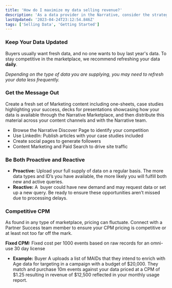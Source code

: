 ```yaml
---
title: 'How do I maximize my data selling revenue?'
description: 'As a data provider in the Narrative, consider the strategies listed below to maximize your data sales.'
lastUpdated: '2023-04-24T23:12:54.846Z'
tags: ['Selling Data', 'Getting Started']
---
```

### **Keep Your Data Updated**

Buyers usually want fresh data, and no one wants to buy last year's data. To stay competitive in the marketplace, we recommend refreshing your data **daily**.

_Depending on the type of data you are supplying, you may need to refresh your data less frequently._

### **Get the Message Out**

Create a fresh set of Marketing content including one-sheets, case studies highlighting your success, decks for presentations showcasing how your data is available through the Narrative Marketplace, and then distribute this material across your content channels and with the Narrative team.

* Browse the Narrative Discover Page to identify your competition
* Use LinkedIn: Publish articles with your case studies included
* Create social pages to generate followers
* Content Marketing and Paid Search to drive site traffic

### **Be Both Proactive and Reactive**

* **Proactive:** Upload your full supply of data on a regular basis. The more data types and ID’s you have available, the more likely you will fulfill both new and active queries.
* **Reactive:** A  buyer could have new demand and may request data or set up a new query. Be ready to ensure these opportunities aren’t missed due to processing delays.

### **Competitive CPM**

As found in any type of marketplace, pricing can fluctuate. Connect with a Partner Success team member to ensure your CPM pricing is competitive or at least not too far off the mark.

**Fixed CPM:** Fixed cost per 1000 events based on raw records for an omni-use 30 day license

* **Example:** Buyer A uploads a list of MAIDs that they intend to enrich with Age data for targeting in a campaign with a budget of $20,000. They match and purchase 10m events against your data priced at a CPM of $1.25 resulting in revenue of $12,500 reflected in your monthly usage report.
